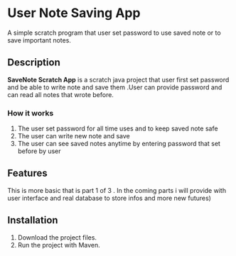 # User Note Saving App

A simple scratch program that user set password to use saved note or to save important notes.

## Description

**SaveNote Scratch App** is a scratch java project that user first set password and be able to write note and save them .User can provide password and can read all notes that wrote before.

### How it works

1. The user set password for all time uses and to keep saved note safe
2. The user can write new note and save
3. The user can see saved notes anytime by entering password that set before by user

## Features

This is more basic that is part 1 of 3 . In the coming parts i will provide with user interface and real database to store infos and more new futures)

## Installation

1. Download the project files.
2. Run the project with Maven.
